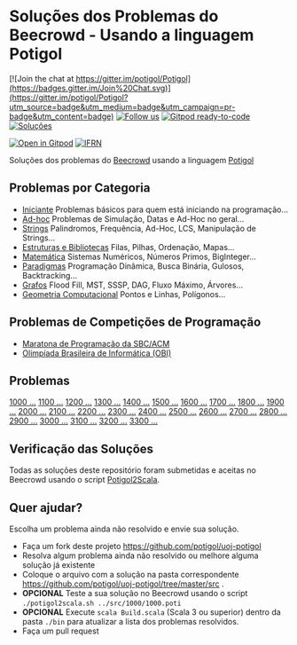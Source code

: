 # Soluções dos Problemas do Beecrowd - Usando a linguagem Potigol

[![Join the chat at https://gitter.im/potigol/Potigol](https://badges.gitter.im/Join%20Chat.svg)](https://gitter.im/potigol/Potigol?utm_source=badge&utm_medium=badge&utm_campaign=pr-badge&utm_content=badge)
[![Follow us](https://img.shields.io/twitter/follow/potigol.svg?style=social)](http://twitter.com/potigol)
[![Gitpod ready-to-code](https://img.shields.io/badge/Gitpod-ready--to--code-blue?logo=gitpod)](https://gitpod.io/#https://github.com/potigol/beecrowd)
[![Soluções](https://img.shields.io/badge/Problemas%20Resolvidos-671-blue)](https://github.com/potigol/beecrowd/commits/master)

<!-- a href="https://potigol.github.io/docs/hacktoberfest"><img src="https://hacktoberfest.digitalocean.com/_nuxt/img/logo-hacktoberfest-full.f42e3b1.svg" width=250></a -->

[![Open in Gitpod](https://gitpod.io/button/open-in-gitpod.svg)](https://gitpod.io#https://github.com/potigol/uoj-potigol)
[![IFRN](https://potigol.github.io/docs/logo_ifrn_40.png)](https://www.ifrn.edu.br)

Soluções dos problemas do [Beecrowd](https://www.beecrowd.com.br/judge/pt/problems/all) usando a linguagem [Potigol](https://potigol.github.io)

## Problemas por Categoria

 - [Iniciante](categorias/iniciante.md) Problemas básicos para quem está iniciando na programação...
 - [Ad-hoc](categorias/adhoc.md) Problemas de Simulação, Datas e Ad-Hoc no geral...
 - [Strings](categorias/strings.md) Palindromos, Frequência, Ad-Hoc, LCS, Manipulação de Strings...
 - [Estruturas e Bibliotecas](categorias/estruturasebibliotecas.md) Filas, Pilhas, Ordenação, Mapas...
 - [Matemática](categorias/matemtica.md) Sistemas Numéricos, Números Primos, BigInteger...
 - [Paradigmas](categorias/paradigmas.md) Programação Dinâmica, Busca Binária, Gulosos, Backtracking...
 - [Grafos](categorias/grafos.md) Flood Fill, MST, SSSP, DAG, Fluxo Máximo, Árvores...
 - [Geometria Computacional](categorias/geometriacomputacional.md) Pontos e Linhas, Polígonos...

## Problemas de Competições de Programação

  - [Maratona de Programação da SBC/ACM](competicoes/maratona)
  - [Olimpíada Brasileira de Informática (OBI)](competicoes/obi)

## Problemas

[1000 ...](src/1000) [1100 ...](src/1100) [1200 ...](src/1200) [1300 ...](src/1300) [1400 ...](src/1400)
[1500 ...](src/1500) [1600 ...](src/1600) [1700 ...](src/1700) [1800 ...](src/1800) [1900 ...](src/1900)
[2000 ...](src/2000) [2100 ...](src/2100) [2200 ...](src/2200) [2300 ...](src/2300) [2400 ...](src/2400)
[2500 ...](src/2500) [2600 ...](src/2600) [2700 ...](src/2700) [2800 ...](src/2800) [2900 ...](src/2900)
[3000 ...](src/3000) [3100 ...](src/3100) [3200 ...](src/3200) [3300 ...](src/3300)

## Verificação das Soluções

Todas as soluções deste repositório foram submetidas e aceitas no Beecrowd usando o script [Potigol2Scala](https://github.com/potigol/potigol2scala).

## Quer ajudar?

Escolha um problema ainda não resolvido e envie sua solução.

 - Faça um fork deste projeto https://github.com/potigol/uoj-potigol
 - Resolva algum problema ainda não resolvido ou melhore alguma solução já existente
 - Coloque o arquivo com a solução na pasta correspondente https://github.com/potigol/uoj-potigol/tree/master/src .
 - **OPCIONAL** Teste a sua solução no Beecrowd usando o script `./potigol2scala.sh ../src/1000/1000.poti`
 - **OPCIONAL** Execute `scala Build.scala` (Scala 3 ou superior) dentro da pasta `./bin` para atualizar a lista dos problemas resolvidos.
 - Faça um pull request
